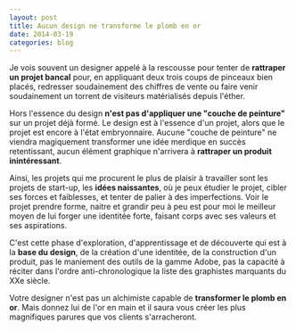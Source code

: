 ```yaml
---
layout: post
title: Aucun design ne transforme le plomb en or
date: 2014-03-19
categories: blog
---
```

Je vois souvent un designer appelé à la rescousse pour tenter de **rattraper un projet bancal** pour, en appliquant deux trois coups de pinceaux bien placés, redresser soudainement des chiffres de vente ou faire venir soudainement un torrent de visiteurs matérialisés depuis l'éther.

Hors l'essence du design **n'est pas d'appliquer une "couche de peinture"** sur un projet déjà formé. Le design est à l'essence d'un projet, alors que le projet est encore à l'état embryonnaire. Aucune "couche de peinture" ne viendra magiquement transformer une idée merdique en succès retentissant, aucun élément graphique n'arrivera à **rattraper un produit inintéressant**.

Ainsi, les projets qui me procurent le plus de plaisir à travailler sont les projets de start-up, les **idées naissantes**, où je peux étudier le projet, cibler ses forces et faiblesses, et tenter de palier à des imperfections. Voir le projet prendre forme, naitre et grandir peu à peu est pour moi le meilleur moyen de lui forger une identitée forte, faisant corps avec ses valeurs et ses aspirations.

C'est cette phase d'exploration, d'apprentissage et de découverte qui est à la **base du design**, de la création d'une identitée, de la construction d'un produit, pas le maniement des outils de la gamme Adobe, pas la capacité à réciter dans l'ordre anti-chronologique la liste des graphistes marquants du XXe siècle.

Votre designer n'est pas un alchimiste capable de **transformer le plomb en or**. Mais donnez lui de l'or en main et il saura vous créer les plus magnifiques parures que vos clients s'arracheront.
